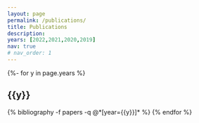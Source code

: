 ```yaml
---
layout: page
permalink: /publications/
title: Publications
description: 
years: [2022,2021,2020,2019]
nav: true
# nav_order: 1
---
```

<!-- _pages/publications.md -->
<div class="publications">

{%- for y in page.years %}
  <h2 class="year">{{y}}</h2>
  {% bibliography -f papers -q @*[year={{y}}]* %}
{% endfor %}

</div>
